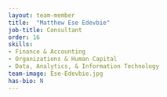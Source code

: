 ```yaml
---
layout: team-member
title:  "Matthew Ese Edevbie"
job-title: Consultant
order: 16
skills:
- Finance & Accounting
- Organizations & Human Capital
- Data, Analytics, & Information Technology
team-image: Ese-Edevbie.jpg
has-bio: N
---
```

